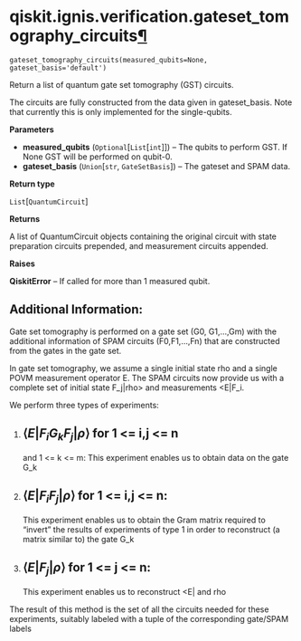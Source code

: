 # qiskit.ignis.verification.gateset\_tomography\_circuits[¶](#qiskit-ignis-verification-gateset-tomography-circuits "Permalink to this headline")

<span id="undefined" />

`gateset_tomography_circuits(measured_qubits=None, gateset_basis='default')`

Return a list of quantum gate set tomography (GST) circuits.

The circuits are fully constructed from the data given in gateset\_basis. Note that currently this is only implemented for the single-qubits.

**Parameters**

*   **measured\_qubits** (`Optional`\[`List`\[`int`]]) – The qubits to perform GST. If None GST will be performed on qubit-0.
*   **gateset\_basis** (`Union`\[`str`, `GateSetBasis`]) – The gateset and SPAM data.

**Return type**

`List`\[`QuantumCircuit`]

**Returns**

A list of QuantumCircuit objects containing the original circuit with state preparation circuits prepended, and measurement circuits appended.

**Raises**

**QiskitError** – If called for more than 1 measured qubit.

## Additional Information:

Gate set tomography is performed on a gate set (G0, G1,…,Gm) with the additional information of SPAM circuits (F0,F1,…,Fn) that are constructed from the gates in the gate set.

In gate set tomography, we assume a single initial state rho and a single POVM measurement operator E. The SPAM circuits now provide us with a complete set of initial state F\_j|rho> and measurements \<E|F\_i.

We perform three types of experiments:

1.  ## $\langle E | F_i G_k F_j |\rho \rangle$ for 1 \<= i,j \<= n

    and 1 \<= k \<= m: This experiment enables us to obtain data on the gate G\_k

2.  ## $\langle E | F_i F_j |\rho \rangle$ for 1 \<= i,j \<= n:

    This experiment enables us to obtain the Gram matrix required to “invert” the results of experiments of type 1 in order to reconstruct (a matrix similar to) the gate G\_k

3.  ## $\langle E | F_j |\rho \rangle$ for 1 \<= j \<= n:

    This experiment enables us to reconstruct \<E| and rho

The result of this method is the set of all the circuits needed for these experiments, suitably labeled with a tuple of the corresponding gate/SPAM labels
